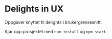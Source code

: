 # Delights in UX

Oppgaver knyttet til delights i brukergrensesnitt.

Kjør opp prosjektet med `npm install` og `npm start`.
